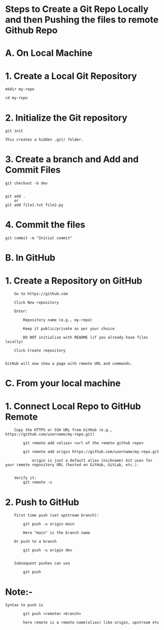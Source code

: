 # Steps to Create a Git Repo Locally and then Pushing the files to remote Github Repo


# A. On Local Machine

# 1. Create a Local Git Repository
    mkdir my-repo

    cd my-repo

# 2. Initialize the Git repository
    git init

    This creates a hidden .git/ folder.

# 3. Create a branch and Add and Commit Files
    
    git checkout -b dev


    git add . 
        or
    git add file1.txt file2.py


# 4. Commit the files
    git commit -m "Initial commit"




# B. In GitHub 

# 1. Create a Repository on GitHub

        Go to https://github.com

        Click New repository

        Enter:

            Repository name (e.g., my-repo)

            Keep it public/private as per your choice

            DO NOT initialize with README (if you already have files locally)

        Click Create repository

    
    GitHub will now show a page with remote URL and commands.



# C. From your local machine

# 1. Connect Local Repo to GitHub Remote

        Copy the HTTPS or SSH URL from GitHub (e.g., https://github.com/username/my-repo.git)

            git remote add <alias> <url of the remote github repo>

            git remote add origin https://github.com/username/my-repo.git
            
                origin is just a default alias (nickname) Git uses for your remote repository URL (hosted on GitHub, GitLab, etc.).


        Verify it:
            git remote -v

# 2. Push to GitHub

        First time push (set upstream branch):
            
            git push -u origin main

            Here "main" is the branch name
        
        Or push to a branch

            git push -u origin dev
        

        Subsequent pushes can use 
            
            git push


# Note:-

    Syntax to push is 

            git push <remote> <branch>

            here remote is a remote name(alias) like origin, upstream etc









